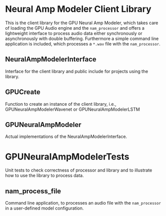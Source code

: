 # Neural Amp Modeler Client Library
This is the client library for the GPU Neural Amp Modeler, which takes care of
loading the GPU Audio engine and the `nam_processor` and offers a lightweight
interface to process audio data either synchronously or asynchronously with
double buffering. Furthermore a simple command line application is included,
which processes a `*.wav` file with the `nam_processor`.

## NeuralAmpModelerInterface
Interface for the client library and public include for projects using the library.

## GPUCreate
Function to create an instance of the client library, i.e., GPUNeuralAmpModelerWavenet or GPUNeuralAmpModelerLSTM

## GPUNeuralAmpModeler
Actual implementations of the NeuralAmpModelerInterface.

# GPUNeuralAmpModelerTests
Unit tests to check correctness of processor and library and to illustrate how to use the
library to process data.

## nam_process_file
Command line application, to processes an audio file with the `nam_processor` in a user-defined
model configuration.
